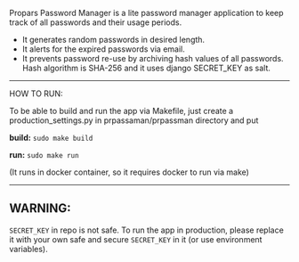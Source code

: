 
Propars Password Manager is a lite password manager application to keep track of all passwords and their usage periods.
- It generates random passwords in desired length.
- It alerts for the expired passwords via email.
- It prevents password re-use by archiving hash values of all passwords. Hash algorithm is SHA-256 and it uses django SECRET_KEY as salt.



__________________________

HOW TO RUN:

To be able to build and run the app via Makefile, just create a production_settings.py in prpassaman/prpassman directory and put 


**build:** `sudo make build`

**run:** `sudo make run`

(It runs in docker container, so it requires docker to run via make)

_________________________



WARNING: 
---
`SECRET_KEY` in repo is not safe. To run the app in production, please replace it with your own safe and secure `SECRET_KEY` in it (or use environment variables). 
